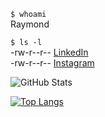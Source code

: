 `$ whoami`  
Raymond

`$ ls -l`  
-rw-r--r-- [LinkedIn](https://www.linkedin.com/in/rpbaguio)  
-rw-r--r-- [Instagram](https://instagram.com/rpbaguio)

![GitHub Stats](https://github-readme-stats.vercel.app/api?username=rpbaguio&count_private=true&show_icons=true&title_color=fff&icon_color=79ff97&text_color=9f9f9f&bg_color=151515)

[![Top Langs](https://github-readme-stats.vercel.app/api/top-langs/?username=anuraghazra&layout=compact)](https://github.com/anuraghazra/github-readme-stats)

<!--
**rpbaguio/rpbaguio** is a ✨ _special_ ✨ repository because its `README.md` (this file) appears on your GitHub profile.

Here are some ideas to get you started:

- 🔭 I’m currently working on ...
- 🌱 I’m currently learning ...
- 👯 I’m looking to collaborate on ...
- 🤔 I’m looking for help with ...
- 💬 Ask me about ...
- 📫 How to reach me: ...
- 😄 Pronouns: ...
- ⚡ Fun fact: ...
-->
